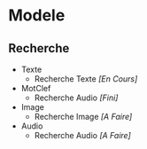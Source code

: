 # Modele

## Recherche    
+ Texte   
  + Recherche Texte *[En Cours]*   
+ MotClef   
  + Recherche Audio *[Fini]*   
+ Image   
  + Recherche Image *[A Faire]*   
+ Audio   
  + Recherche Audio *[A Faire]*   
